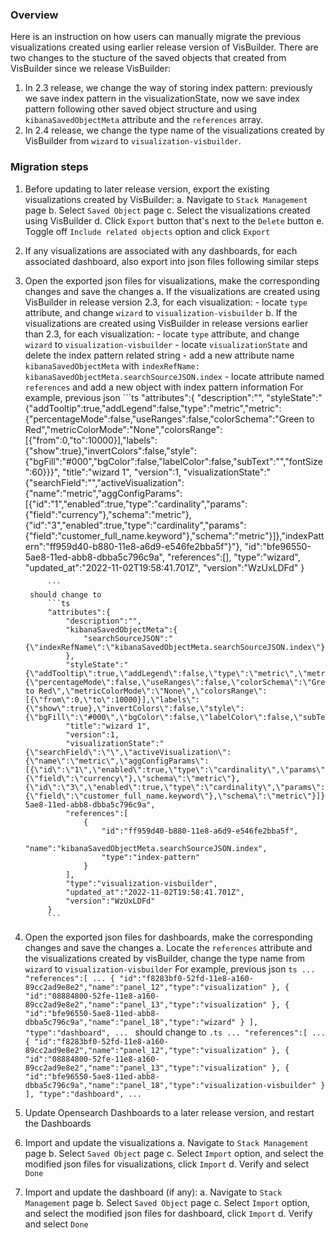 ### Overview

Here is an instruction on how users can manually migrate the previous visualizations created using earlier release version of VisBuilder. There are two changes to the stucture of the saved objects that created from VisBuilder since we release VisBuilder:

1. In 2.3 release, we change the way of storing index pattern: previously we save index pattern in the visualizationState, now we save index pattern following other saved object structure and using `kibanaSavedObjectMeta` attribute and the `references` array.
2. In 2.4 release, we change the type name of the visualizations created by VisBuilder from `wizard` to `visualization-visbuilder`.

### Migration steps

1. Before updating to later release version, export the existing visualizations created by VisBuilder:
    a. Navigate to `Stack Management` page
    b. Select `Saved Object` page
    c. Select the visualizations created using VisBuilder
    d. Click `Export` button that's next to the `Delete` button
    e. Toggle off `Include related objects` option and click `Export`
2. If any visualizations are associated with any dashboards, for each associated dashboard, also export into json files following similar steps
3. Open the exported json files for visualizations, make the corresponding changes and save the changes
    a. If the visualizations are created using VisBuilder in release version 2.3, for each visualization: 
        - locate `type` attribute, and change `wizard` to `visualization-visbuilder`
    b. If the visualizations are created using VisBuilder in release versions earlier than 2.3, for each visualization: 
        - locate `type` attribute, and change `wizard` to `visualization-visbuilder`
        - locate `visualizationState` and delete the index pattern related string
        - add a new attribute name `kibanaSavedObjectMeta` with `indexRefName: kibanaSavedObjectMeta.searchSourceJSON.index`
        - locate attribute named `references` and add a new object with index pattern information
        For example, previous json
           ```ts
           "attributes":{
                "description":"",
                "styleState":"{\"addTooltip\":true,\"addLegend\":false,\"type\":\"metric\",\"metric\":{\"percentageMode\":false,\"useRanges\":false,\"colorSchema\":\"Green to Red\",\"metricColorMode\":\"None\",\"colorsRange\":[{\"from\":0,\"to\":10000}],\"labels\":{\"show\":true},\"invertColors\":false,\"style\":{\"bgFill\":\"#000\",\"bgColor\":false,\"labelColor\":false,\"subText\":\"\",\"fontSize\":60}}}",
                "title":"wizard 1",
                "version":1,
                "visualizationState":"{\"searchField\":\"\",\"activeVisualization\":{\"name\":\"metric\",\"aggConfigParams\":[{\"id\":\"1\",\"enabled\":true,\"type\":\"cardinality\",\"params\":{\"field\":\"currency\"},\"schema\":\"metric\"},{\"id\":\"3\",\"enabled\":true,\"type\":\"cardinality\",\"params\":{\"field\":\"customer_full_name.keyword\"},\"schema\":\"metric\"}]},\"indexPattern\":\"ff959d40-b880-11e8-a6d9-e546fe2bba5f\"}"},
                "id":"bfe96550-5ae8-11ed-abb8-dbba5c796c9a",
                "references":[],
                "type":"wizard",
                "updated_at":"2022-11-02T19:58:41.701Z",
                "version":"WzUxLDFd"
            }

            ```
        should change to
            ```ts
            "attributes":{
                "description":"",
                "kibanaSavedObjectMeta":{
                    "searchSourceJSON":"{\"indexRefName\":\"kibanaSavedObjectMeta.searchSourceJSON.index\"}"
                },
                "styleState":"{\"addTooltip\":true,\"addLegend\":false,\"type\":\"metric\",\"metric\":{\"percentageMode\":false,\"useRanges\":false,\"colorSchema\":\"Green to Red\",\"metricColorMode\":\"None\",\"colorsRange\":[{\"from\":0,\"to\":10000}],\"labels\":{\"show\":true},\"invertColors\":false,\"style\":{\"bgFill\":\"#000\",\"bgColor\":false,\"labelColor\":false,\"subText\":\"\",\"fontSize\":60}}}",
                "title":"wizard 1",
                "version":1,
                "visualizationState":"{\"searchField\":\"\",\"activeVisualization\":{\"name\":\"metric\",\"aggConfigParams\":[{\"id\":\"1\",\"enabled\":true,\"type\":\"cardinality\",\"params\":{\"field\":\"currency\"},\"schema\":\"metric\"},{\"id\":\"3\",\"enabled\":true,\"type\":\"cardinality\",\"params\":{\"field\":\"customer_full_name.keyword\"},\"schema\":\"metric\"}]}}"},"id":"bfe96550-5ae8-11ed-abb8-dbba5c796c9a",
                "references":[
                    {
                        "id":"ff959d40-b880-11e8-a6d9-e546fe2bba5f",
                        "name":"kibanaSavedObjectMeta.searchSourceJSON.index",
                        "type":"index-pattern"
                    }
                ],
                "type":"visualization-visbuilder",
                "updated_at":"2022-11-02T19:58:41.701Z",
                "version":"WzUxLDFd"
            }
            ```

4. Open the exported json files for dashboards, make the corresponding changes and save the changes
    a. Locate the `references` attribute and the visualizations created by visBuilder, change the type name from `wizard` to `visualization-visbuilder`
        For example, previous json
            ```ts
             ...
            "references":[
                ...
                {
                    "id":"f8283bf0-52fd-11e8-a160-89cc2ad9e8e2","name":"panel_12","type":"visualization"
                },
                {
                    "id":"08884800-52fe-11e8-a160-89cc2ad9e8e2","name":"panel_13","type":"visualization"
                },
                {
                    "id":"bfe96550-5ae8-11ed-abb8-dbba5c796c9a","name":"panel_18","type":"wizard"
                }
            ],
            "type":"dashboard",
            ...
            ```
        should change to
            ```.ts
            ...
            "references":[
                ...
                {
                    "id":"f8283bf0-52fd-11e8-a160-89cc2ad9e8e2","name":"panel_12","type":"visualization"
                },
                {
                    "id":"08884800-52fe-11e8-a160-89cc2ad9e8e2","name":"panel_13","type":"visualization"
                },
                {
                    "id":"bfe96550-5ae8-11ed-abb8-dbba5c796c9a","name":"panel_18","type":"visualization-visbuilder"
                }
            ],
            "type":"dashboard",
            ...
            ```
5. Update Opensearch Dashboards to a later release version, and restart the Dashboards
6. Import and update the visualizations
    a. Navigate to `Stack Management` page
    b. Select `Saved Object` page
    c. Select `Import` option, and select the modified json files for visualizations, click `Import`
    d. Verify and select `Done`
7. Import and update the dashboard (if any):
    a. Navigate to `Stack Management` page
    b. Select `Saved Object` page
    c. Select `Import` option, and select the modified json files for dashboard, click `Import`
    d. Verify and select `Done`